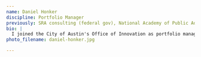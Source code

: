 ```yaml
---
name: Daniel Honker
discipline: Portfolio Manager
previously: SRA consulting (federal gov), National Academy of Public Administration
bio: |
  I joined the City of Austin's Office of Innovation as portfolio manager in 2015. I help organize groups and build effective teams to solve difficult challenges--and get to action. A graduate of The University of Texas at Austin and The George Washington University, I previously worked as a consultant with Federal Government agencies focused on improving performance, opening government, and using data in decision-making.
photo_filename: daniel-honker.jpg

---
```

